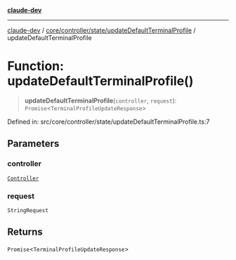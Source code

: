 [**claude-dev**](../../../../../README.md)

***

[claude-dev](../../../../../README.md) / [core/controller/state/updateDefaultTerminalProfile](../README.md) / updateDefaultTerminalProfile

# Function: updateDefaultTerminalProfile()

> **updateDefaultTerminalProfile**(`controller`, `request`): `Promise`\<`TerminalProfileUpdateResponse`\>

Defined in: src/core/controller/state/updateDefaultTerminalProfile.ts:7

## Parameters

### controller

[`Controller`](../../../classes/Controller.md)

### request

`StringRequest`

## Returns

`Promise`\<`TerminalProfileUpdateResponse`\>
